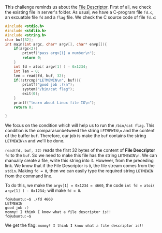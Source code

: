 This challenge reminds us about the [File Descriptor](https://en.wikipedia.org/wiki/File_descriptor). First of all, we check the existing file in server's folder. As usual, we have a C-program file `fd.c`, an excuatble file `fd` and a `flag` file. We check the C source code of file `fd.c`:

```c
#include <stdio.h>
#include <stdlib.h>
#include <string.h>
char buf[32];
int main(int argc, char* argv[], char* envp[]){
	if(argc<2){
		printf("pass argv[1] a number\n");
		return 0;
	}
	int fd = atoi( argv[1] ) - 0x1234;
	int len = 0;
	len = read(fd, buf, 32);
	if(!strcmp("LETMEWIN\n", buf)){
		printf("good job :)\n");
		system("/bin/cat flag");
		exit(0);
	}
	printf("learn about Linux file IO\n");
	return 0;

}
```

We focus on the condition which will help us to run the `/bin/cat flag`. This condition is the comparasonbetweed the string `LETMEWIN\n` and the content of the buffer `buf`. Therefore, our job is make the `buf` contains the string `LETMEWIN\n` and we'll be done. 

`read(fd, buf, 32)` reads the first 32 bytes of the content of **File Descriptor** `fd` to the `buf`. So we need to make this file has the string `LETMEWIN\n`. We can manually create a file, write this string into it. However, from the preceding link. We know that if the File Descriptor is `0`, the file stream comes from the `stdin`. Making `fd = 0`, then we can easily type the required string `LETMEWIN` from the command line. 

To do this, we make the `argv[1] = 0x1234 = 4660`, the code `int fd = atoi( argv[1] ) - 0x1234;` will make `fd = 0`.

```
fd@ubuntu:~$ ./fd 4660
LETMEWIN
good job :)
mommy! I think I know what a file descriptor is!!
fd@ubuntu:~$
```

We get the flag: `mommy! I think I know what a file descriptor is!!` 
